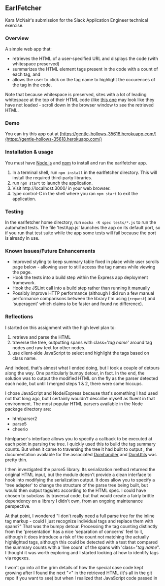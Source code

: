 ## EarlFetcher

Kara McNair's submission for the Slack Application Engineer technical exercise.

### Overview

A simple web app that:
* retrieves the HTML of a user-specified URL and displays the code (with whitespace preserved)
* summarizes the HTML element tags present in the code with a count of each tag, and
* allows the user to click on the tag name to highlight the occurences of the tag in the code.

Note that because whitespace is preserved, sites with a lot of leading whitespace at the top of their HTML code (like [this one](https://gentle-hollows-35618.herokuapp.com/?theUrl=http%3A%2F%2Fvendorexpress.amazon.com) may look like they have not loaded - scroll down in the browser window to see the retrieved HTML.

### Demo
You can try this app out at [https://gentle-hollows-35618.herokuapp.com/](https://gentle-hollows-35618.herokuapp.com/)

### Installation & usage
You must have [Node.js](https://nodejs.org/en/download/) and [npm](https://docs.npmjs.com/getting-started/installing-node) to install and run the earlfetcher app.
1. In a terminal shell, run ```npm install``` in the earlfetcher directory. This will install the required third-party libraries.
2. run ```npm start``` to launch the application.
3. Visit http://localhost:3000/ in your web browser.
4. type control-C in the shell where you ran ```npm start``` to exit the application.

### Testing
In the earlfetcher home directory, run `mocha -R spec tests/*.js` to run the automated tests. The file 'testApp.js' launches the app on its default port, so if you run that test suite while the app some tests will fail because the port is already in use.

### Known Issues/Future Enhancements
* Improved styling to keep summary table fixed in place while user scrolls page below - allowing user to still access the tag names while viewing the page.
* Hook the tests into a build step within the Express app deployment framework.
* Hook the JSLint call into a build step rather than running it manually
* Possibly improve HTTP performance (although I did run a few manual performance comparisons between the library I'm using (```request```) and 'superagent' which claims to be faster and found no difference).

### Reflections

I started on this assignment with the high level plan to:

1. retrieve and parse the HTML
2. traverse the tree, outputting spans with class='_tag name_' around tag nodes and raw text for other nodes.
3. use client-side JavaScript to select and highlight the tags based on class name.

And indeed, that's almost what I ended doing, but I took a couple of detours along the way. One particularly bumpy detour, in fact. In the end, the solution was to output the modified HTML on the fly as the parser detected each node, but until I merged steps 1 & 2, there were some hiccups.

I chose JavaScript and Node/Express because that's something I had used not that long ago, but I certainly wouldn't describe myself as fluent in that environment. The most popular HTML parsers available in the Node package directory are:
* htmlparser2
* parse5
* cheerio

htmlparser's interface allows you to specify a callback to be executed at each point in parsing the tree. I quickly used this to build the tag summary counts. But when it came to traversing the tree it had built to output , the documentation available for the associated [Domhandler](https://github.com/fb55/domhandler) and [DomUtils](https://github.com/fb55/DomUtils) was pretty thin.

I then investigated the parse5 library. Its serialization method returned the original HTML input, but the module doesn't provide a clean interface to hook into modifying the serialization output. It does allow you to specify a 'tree adapter' to change the structure of the parse tree being built, but would then output tags/etc according to the HTML spec. I could have chosen to subclass its traversal code, but that would create a fairly brittle dependency on a library I didn't own, from an ongoing maintenance perspective.

At that point, I wondered "I don't really need a full parse tree for the inline tag markup - could I just recognize individual tags and replace them with spans?" That was the bumpy detour. Processing the tag counting distinctly from the 'presentation' has a nice 'separation of concerns' feel to it, although it does introduce a risk of the count not matching the actually highlighted tags, although this could be detected with a test that compared the summary counts with a 'live count' of the spans with 'class="_tag name_". I thought it was worth exploring and I started looking at how to identify tags via regexes.

I won't go into all the grim details of how the special case code kept growing after I found the next "<" in the retrieved HTML (it's all in the git repo if you want to see) but when I realized that JavaScript code passed in <script> tags to the browser could contain completely arbitrary HTML in document.write() calls, it was clear that even simple tag detection via regexes was a completely dead end. I returned to the HMTL parsing libraries and realized that I could generate my output HTML while in the inital parsing (which is more efficient, anyway).

This assignment took longer than I had hoped it would, but in the spirit of it being a job application, I didn't talk to other developers about it to bounce ideas off them, which is not how I'd normally work. Towards the end of this exercise, I began to work significantly more fluidly and comfortably than when I started (I haven't worked as a developer in over 10 years so my recent experience is really just the three months I spent at the Recurse Center, and I didn't spend much time working in JS/Node there. It was the framework I felt most comfortable choosing though, despite not having much experience in it. It just meant that there was a pretty steep ramp at the beginning of the week :)




